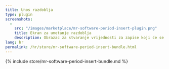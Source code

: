 ```yaml
---
title: Unos razdoblja
type: plugin
screenshots:
  - 
    src: "/images/marketplace/mr-software-period-insert-plugin.png"
    title: Ekran za umetanje razdoblja
    description: Obrazac za stvaranje vrijednosti za zapise koji će se stvoriti 
lang: hr
permalink: /hr/store/mr-software-period-insert-bundle.html
---
```


{% include store/mr-software-period-insert-bundle.md %}

